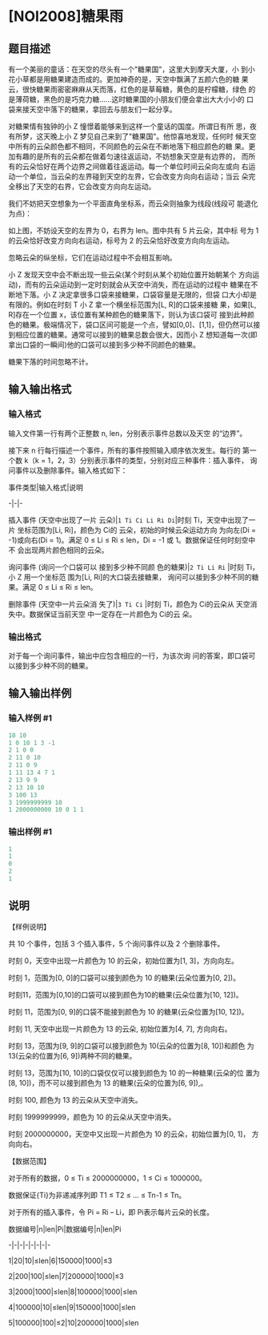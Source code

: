 # [NOI2008]糖果雨 

## 题目描述

有一个美丽的童话：在天空的尽头有一个"糖果国"，这里大到摩天大厦，小 到小花小草都是用糖果建造而成的。更加神奇的是，天空中飘满了五颜六色的糖 果云，很快糖果雨密密麻麻从天而落，红色的是草莓糖，黄色的是柠檬糖，绿色 的是薄荷糖，黑色的是巧克力糖……这时糖果国的小朋友们便会拿出大大小小的 口袋来接天空中落下的糖果，拿回去与朋友们一起分享。

对糖果情有独钟的小 Z 憧憬着能够来到这样一个童话的国度。所谓日有所 思，夜有所梦，这天晚上小 Z 梦见自己来到了"糖果国"。他惊喜地发现，任何时 候天空中所有的云朵颜色都不相同，不同颜色的云朵在不断地落下相应颜色的糖 果。更加有趣的是所有的云朵都在做着匀速往返运动，不妨想象天空是有边界的， 而所有的云朵恰好在两个边界之间做着往返运动。每一个单位时间云朵向左或向 右运动一个单位，当云朵的左界碰到天空的左界，它会改变方向向右运动；当云 朵完全移出了天空的右界，它会改变方向向左运动。

我们不妨把天空想象为一个平面直角坐标系，而云朵则抽象为线段(线段可 能退化为点)：

如上图，不妨设天空的左界为 0，右界为 len。图中共有 5 片云朵，其中标 号为 1 的云朵恰好改变方向向右运动，标号为 2 的云朵恰好改变方向向左运动。

忽略云朵的纵坐标，它们在运动过程中不会相互影响。

小 Z 发现天空中会不断出现一些云朵(某个时刻从某个初始位置开始朝某个 方向运动)，而有的云朵运动到一定时刻就会从天空中消失，而在运动的过程中 糖果在不断地下落。小 Z 决定拿很多口袋来接糖果，口袋容量是无限的，但袋 口大小却是有限的。例如在时刻 T 小 Z 拿一个横坐标范围为[L, R]的口袋来接糖 果，如果[L, R]存在一个位置 x，该位置有某种颜色的糖果落下，则认为该口袋可 接到此种颜色的糖果。极端情况下，袋口区间可能是一个点，譬如[0,0]、[1,1]，但仍然可以接到相应位置的糖果。通常可以接到的糖果总数会很大，因而小 Z 想知道每一次(即拿出口袋的一瞬间)他的口袋可以接到多少种不同颜色的糖果。

糖果下落的时间忽略不计。

## 输入输出格式

### 输入格式

输入文件第一行有两个正整数 n, len，分别表示事件总数以及天空 的“边界”。

接下来 n 行每行描述一个事件，所有的事件按照输入顺序依次发生。每行的 第一个数 k（k = 1，2，3）分别表示事件的类型，分别对应三种事件：插入事件， 询问事件以及删除事件。输入格式如下：

事件类型|输入格式|说明

-|-|-

插入事件 (天空中出现了一片 云朵)|`1 Ti Ci Li Ri Di`|时刻 Ti，天空中出现了一片 坐标范围为[Li, Ri]，颜色为 Ci的 云朵，初始的时候云朵运动方向 为向左(Di = -1)或向右(Di = 1)。满足 0 ≤ Li ≤ Ri ≤ len，Di = -1 或 1。数据保证任何时刻空中不 会出现两片颜色相同的云朵。

询问事件 (询问一个口袋可以 接到多少种不同颜 色的糖果)|`2 Ti Li Ri` |时刻 Ti，小 Z 用一个坐标范 围为[Li, Ri]的大口袋去接糖果， 询问可以接到多少种不同的糖 果。满足 0 ≤ Li ≤ Ri ≤ len。

删除事件 (天空中一片云朵消 失了)|`3 Ti Ci` |时刻 Ti，颜色为 Ci的云朵从 天空消失中。数据保证当前天空 中一定存在一片颜色为 Ci的云 朵。

### 输出格式

对于每一个询问事件，输出中应包含相应的一行，为该次询 问的答案，即口袋可以接到多少种不同的糖果。

## 输入输出样例

### 输入样例 #1

```cpp
10 10 
1 0 10 1 3 -1 
2 1 0 0 
2 11 0 10 
2 11 0 9 
1 11 13 4 7 1 
2 13 9 9 
2 13 10 10 
3 100 13 
3 1999999999 10 
1 2000000000 10 0 1 1
```


### 输出样例 #1

```cpp
1 
1 
0 
2 
1 

```
## 说明

【样例说明】

共 10 个事件，包括 3 个插入事件，5 个询问事件以及 2 个删除事件。

时刻 0，天空中出现一片颜色为 10 的云朵，初始位置为[1, 3]，方向向左。

时刻 1，范围为[0, 0]的口袋可以接到颜色为 10 的糖果(云朵位置为[0, 2])。

时刻11，范围为[0,10]的口袋可以接到颜色为10的糖果(云朵位置为[10, 12])。

时刻 11，范围为[0, 9]的口袋不能接到颜色为 10 的糖果(云朵位置为[10, 12])。

时刻 11, 天空中出现一片颜色为 13 的云朵, 初始位置为[4, 7], 方向向右。

时刻 13，范围为[9, 9]的口袋可以接到颜色为 10(云朵的位置为[8, 10])和颜色 为 13(云朵的位置为[6, 9])两种不同的糖果。

时刻 13，范围为[10, 10]的口袋仅仅可以接到颜色为 10 的一种糖果(云朵的位 置为[8, 10])，而不可以接到颜色为 13 的糖果(云朵的位置为[6, 9]),。

时刻 100, 颜色为 13 的云朵从天空中消失。

时刻 1999999999，颜色为 10 的云朵从天空中消失。

时刻 2000000000，天空中又出现一片颜色为 10 的云朵，初始位置为[0, 1]， 方向向右。

【数据范围】

对于所有的数据，0 ≤ Ti ≤ 2000000000，1 ≤ Ci ≤ 1000000。

数据保证{Ti}为非递减序列即 T1 ≤ T2 ≤ … ≤ Tn-1 ≤ Tn。

对于所有的插入事件，令 Pi = Ri – Li，即 Pi表示每片云朵的长度。

数据编号|n|len|Pi|数据编号|n|len|Pi

-|-|-|-|-|-|-|-

1|20|10|≤len|6|150000|1000|≤3

2|200|100|≤len|7|200000|1000|≤3

3|2000|1000|≤len|8|100000|1000|≤len

4|100000|10|≤len|9|150000|1000|≤len

5|100000|100|≤2|10|200000|1000|≤len

